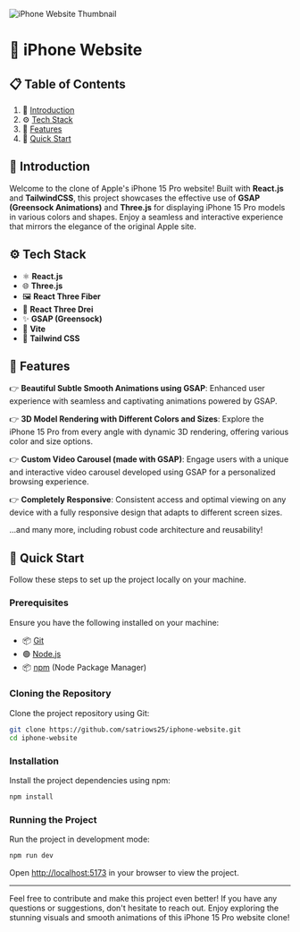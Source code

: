 ![iPhone Website Thumbnail](https://i.postimg.cc/8z3nCwS0/iphone-website-thumbnail.png)

# 📱 iPhone Website

## 📋 <a name="table">Table of Contents</a>

1. 🤖 [Introduction](#introduction)
2. ⚙️ [Tech Stack](#tech-stack)
3. 🔋 [Features](#features)
4. 🤸 [Quick Start](#quick-start)

## <a name="introduction">🤖 Introduction</a>

Welcome to the clone of Apple's iPhone 15 Pro website! Built with **React.js** and **TailwindCSS**, this project showcases the effective use of **GSAP (Greensock Animations)** and **Three.js** for displaying iPhone 15 Pro models in various colors and shapes. Enjoy a seamless and interactive experience that mirrors the elegance of the original Apple site.

## <a name="tech-stack">⚙️ Tech Stack</a>

- ⚛️ **React.js**
- 🌐 **Three.js**
- 🖼️ **React Three Fiber**
- 🎨 **React Three Drei**
- ✨ **GSAP (Greensock)**
- 🚀 **Vite**
- 💨 **Tailwind CSS**

## <a name="features">🔋 Features</a>

👉 **Beautiful Subtle Smooth Animations using GSAP**: Enhanced user experience with seamless and captivating animations powered by GSAP.

👉 **3D Model Rendering with Different Colors and Sizes**: Explore the iPhone 15 Pro from every angle with dynamic 3D rendering, offering various color and size options.

👉 **Custom Video Carousel (made with GSAP)**: Engage users with a unique and interactive video carousel developed using GSAP for a personalized browsing experience.

👉 **Completely Responsive**: Consistent access and optimal viewing on any device with a fully responsive design that adapts to different screen sizes.

...and many more, including robust code architecture and reusability!

## <a name="quick-start">🤸 Quick Start</a>

Follow these steps to set up the project locally on your machine.

### **Prerequisites**

Ensure you have the following installed on your machine:

- 📦 [Git](https://git-scm.com/)
- 🟢 [Node.js](https://nodejs.org/en)
- 📦 [npm](https://www.npmjs.com/) (Node Package Manager)

### **Cloning the Repository**

Clone the project repository using Git:

```bash
git clone https://github.com/satriows25/iphone-website.git
cd iphone-website
```

### **Installation**

Install the project dependencies using npm:

```bash
npm install
```

### **Running the Project**

Run the project in development mode:

```bash
npm run dev
```

Open [http://localhost:5173](http://localhost:5173/) in your browser to view the project.

---

Feel free to contribute and make this project even better! If you have any questions or suggestions, don't hesitate to reach out. Enjoy exploring the stunning visuals and smooth animations of this iPhone 15 Pro website clone!
